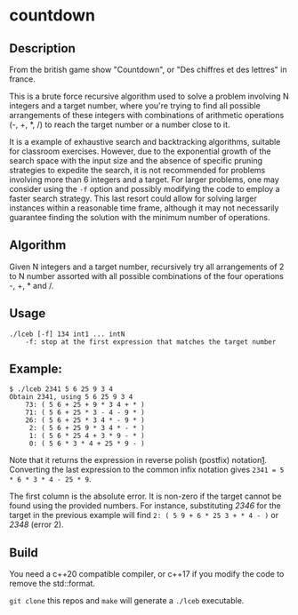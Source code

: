 # countdown

## Description

From the british game show "Countdown", or "Des chiffres et des lettres" in france.

This is a brute force recursive algorithm used to solve a problem involving N integers and a target number, where you're trying to find all possible arrangements of these integers with combinations of arithmetic operations (-, +, \*, /) to reach the target number or a number close to it.

It is a example of exhaustive search and backtracking algorithms, suitable for classroom exercises. However, due to the exponential growth of the search space with the input size and the absence of specific pruning strategies to expedite the search, it is not recommended for problems involving more than 6 integers and a target. For larger problems, one may consider using the `-f` option and possibly modifying the code to employ a faster search strategy. This last resort could allow for solving larger instances within a reasonable time frame, although it may not necessarily guarantee finding the solution with the minimum number of operations.


## Algorithm

Given N integers and a target number, recursively try all arrangements of 2 to N number assorted with all possible combinations of the four operations -, +, \* and /.

## Usage

```
./lceb [-f] 134 int1 ... intN
    -f: stop at the first expression that matches the target number
```

## Example:

```
$ ./lceb 2341 5 6 25 9 3 4
Obtain 2341, using 5 6 25 9 3 4
    73: ( 5 6 + 25 + 9 * 3 4 + * )
    71: ( 5 6 + 25 * 3 - 4 - 9 * )
    26: ( 5 6 + 25 * 3 4 * - 9 * )
     2: ( 5 6 + 25 9 * 3 4 * - * )
     1: ( 5 6 * 25 4 + 3 * 9 - * )
     0: ( 5 6 * 3 * 4 + 25 * 9 - )
```


Note that it returns the expression in reverse polish (postfix) notation[1](https://en.wikipedia.org/wiki/Reverse_Polish_notation). Converting the last expression to the common infix notation gives `2341 = 5 * 6 * 3 * 4 - 25 * 9`.

The first column is the absolute error. It is non-zero if the target cannot be found using the provided numbers. For instance, substituting _2346_ for the target in the previous example will find `2: ( 5 9 + 6 * 25 3 + * 4 - )` or _2348_ (error 2).

## Build

You need a c++20 compatible compiler, or c++17 if you modify the code to remove the std::format.

`git clone` this repos and `make` will generate a `./lceb` executable.

